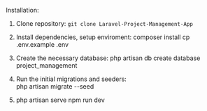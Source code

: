 Installation:

1. Clone repository:
   `git clone Laravel-Project-Management-App`

2. Install dependencies, setup enviroment:
   composer install
   cp .env.example .env

3. Create the necessary database:
   php artisan db
   create database project_management

4. Run the initial migrations and seeders:  
   php artisan migrate --seed

5. php artisan serve
   npm run dev

